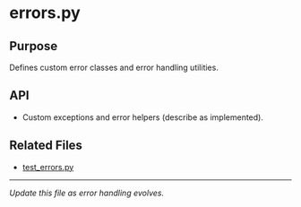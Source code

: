# errors.py

## Purpose

Defines custom error classes and error handling utilities.

## API

- Custom exceptions and error helpers (describe as implemented).

## Related Files

- [test_errors.py](../../../tests/utils/test_errors.py.md)

---

_Update this file as error handling evolves._
